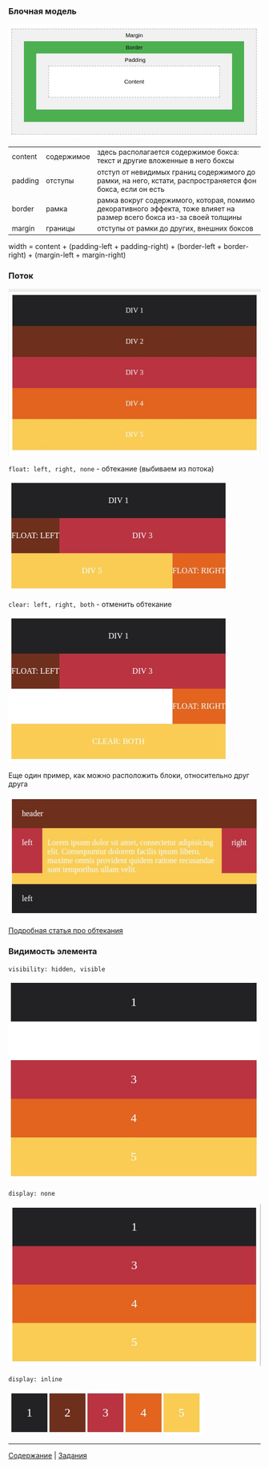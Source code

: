 ### Блочная модель
![box model](img/box.model.jpg "box model")

|         |            |     |
|   ---   |    ---     | --- |
| content | содержимое | здесь располагается содержимое бокса: текст и другие вложенные в него боксы|
| padding | отступы    | отступ от невидимых границ содержимого до рамки, на него, кстати, распространяется фон бокса, если он есть|
| border  | рамка      | рамка вокруг содержимого, которая, помимо декоративного эффекта, тоже влияет на размер всего бокса из-за своей толщины |
| margin  | границы    | отступы от рамки до других, внешних боксов|

width = content + (padding-left + padding-right) + (border-left + border-right) + (margin-left + margin-right)

### Поток
![box flow](img/flow.jpg "box flow")

`float: left, right, none` - обтекание (выбиваем из потока)

![box flow float](img/float.jpg "box flow float")

`clear: left, right, both` - отменить обтекание

![flow clear](img/clear.both.jpg "flow clear")

Еще один пример, как можно расположить блоки, относительно друг друга

![float flow](img/float.flow.jpg "float flow")

[Подробная статья про обтекания](http://softwaremaniacs.org/blog/2005/12/01/css-layout-float/)

### Видимость элемента

`visibility: hidden, visible`

![visibility: hidden](img/visibility.hidden.jpg "visibility: hidden")

`display: none`

![display: none](img/display.none.jpg "display: none")

`display: inline`

![display: inline](img/display.inline.jpg "display: inline")

---
[Содержание](../../README.md)
|
[Задания](../tasks/README.md)
